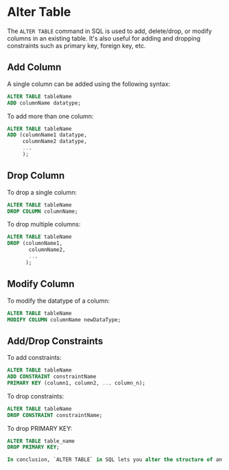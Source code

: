 # Alter Table

The `ALTER TABLE` command in SQL is used to add, delete/drop, or modify columns in an existing table. It's also useful for adding and dropping constraints such as primary key, foreign key, etc. 

## Add Column

A single column can be added using the following syntax:

```sql
ALTER TABLE tableName
ADD columnName datatype;
```

To add more than one column:

```sql
ALTER TABLE tableName
ADD (columnName1 datatype,
     columnName2 datatype,
     ...
     );
```

## Drop Column

To drop a single column:

```sql
ALTER TABLE tableName
DROP COLUMN columnName;
```

To drop multiple columns:

```sql
ALTER TABLE tableName
DROP (columnName1,
       columnName2,
       ...
      );
```

## Modify Column

To modify the datatype of a column:

```sql
ALTER TABLE tableName
MODIFY COLUMN columnName newDataType;
```

## Add/Drop Constraints

To add constraints:

```sql
ALTER TABLE tableName
ADD CONSTRAINT constraintName
PRIMARY KEY (column1, column2, ... column_n);
```

To drop constraints:

```sql
ALTER TABLE tableName
DROP CONSTRAINT constraintName;
```

To drop PRIMARY KEY:

```sql
ALTER TABLE table_name
DROP PRIMARY KEY;

In conclusion, `ALTER TABLE` in SQL lets you alter the structure of an existing table. This is a powerful command that lets you dynamically add, modify, and delete columns as well as the constraints placed on them. It ensures you are more flexible in dealing with changing data storage requirements.
